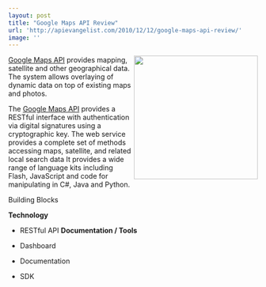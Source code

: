 ```yaml
---
layout: post
title: "Google Maps API Review"
url: 'http://apievangelist.com/2010/12/12/google-maps-api-review/'
image: ''
---
```


<img src="http://www.masternewmedia.org/images/Google_maps_candlestick_map.gif" alt="" width="250" align="right" />[Google Maps API][1] provides mapping, satellite and other geographical data. The system allows overlaying of dynamic data on top of existing maps and photos.

The [Google Maps API][1] provides a RESTful interface with authentication via digital signatures using a cryptographic key. The web service provides a complete set of methods accessing maps, satellite, and related local search data It provides a wide range of language kits including Flash, JavaScript and code for manipulating in C#, Java and Python.

Building Blocks

**Technology**

  * RESTful API
**Documentation / Tools**

  * Dashboard
  * Documentation
  * SDK

   [1]: http://code.google.com/apis/maps/index.html
